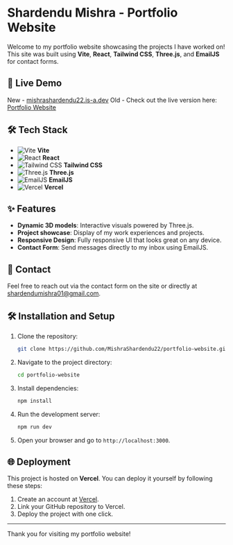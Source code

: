 # Shardendu Mishra - Portfolio Website

Welcome to my portfolio website showcasing the projects I have worked on! This site was built using **Vite**, **React**, **Tailwind CSS**, **Three.js**, and **EmailJS** for contact forms.

## 🚀 Live Demo
New - [mishrashardendu22.is-a.dev](https://mishrashardendu22.is-a.dev/)
Old - Check out the live version here: [Portfolio Website](https://shardendu-mishra-portfolio-website.vercel.app/)

## 🛠️ Tech Stack

- ![Vite](https://img.shields.io/badge/-Vite-646CFF?logo=vite&logoColor=white&style=flat-square) **Vite**
- ![React](https://img.shields.io/badge/-React-61DAFB?logo=react&logoColor=white&style=flat-square) **React**
- ![Tailwind CSS](https://img.shields.io/badge/-Tailwind%20CSS-06B6D4?logo=tailwindcss&logoColor=white&style=flat-square) **Tailwind CSS**
- ![Three.js](https://img.shields.io/badge/-Three.js-000000?logo=three.js&logoColor=white&style=flat-square) **Three.js**
- ![EmailJS](https://img.shields.io/badge/-EmailJS-FF5E00?logo=emailjs&logoColor=white&style=flat-square) **EmailJS**
- ![Vercel](https://img.shields.io/badge/-Vercel-000000?logo=vercel&logoColor=white&style=flat-square) **Vercel**

## ✨ Features

- **Dynamic 3D models**: Interactive visuals powered by Three.js.
- **Project showcase**: Display of my work experiences and projects.
- **Responsive Design**: Fully responsive UI that looks great on any device.
- **Contact Form**: Send messages directly to my inbox using EmailJS.

## 📧 Contact

Feel free to reach out via the contact form on the site or directly at [shardendumishra01@gmail.com](mailto:shardendumishra01@gmail.com).

## 🛠️ Installation and Setup

1. Clone the repository:
   ```bash
   git clone https://github.com/MishraShardendu22/portfolio-website.git
   ```
2. Navigate to the project directory:
   ```bash
   cd portfolio-website
   ```
3. Install dependencies:
   ```bash
   npm install
   ```
4. Run the development server:
   ```bash
   npm run dev
   ```
5. Open your browser and go to `http://localhost:3000`.

## 🌐 Deployment

This project is hosted on **Vercel**. You can deploy it yourself by following these steps:

1. Create an account at [Vercel](https://vercel.com).
2. Link your GitHub repository to Vercel.
3. Deploy the project with one click.

---

Thank you for visiting my portfolio website!
